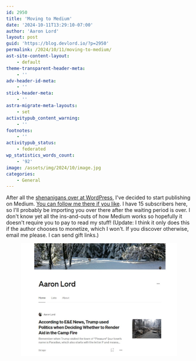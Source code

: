 ```yaml
---
id: 2950
title: 'Moving to Medium'
date: '2024-10-11T13:29:10-07:00'
author: 'Aaron Lord'
layout: post
guid: 'https://blog.devlord.io/?p=2950'
permalink: /2024/10/11/moving-to-medium/
ast-site-content-layout:
    - default
theme-transparent-header-meta:
    - ''
adv-header-id-meta:
    - ''
stick-header-meta:
    - ''
astra-migrate-meta-layouts:
    - set
activitypub_content_warning:
    - ''
footnotes:
    - ''
activitypub_status:
    - federated
wp_statistics_words_count:
    - '92'
image: /assets/img/2024/10/image.jpg
categories:
    - General
---
```


<!-- wp:paragraph -->
<p>After all the <a href="https://www.404media.co/wordpress-checkbox-login-wp-engine/">shenanigans over at WordPress</a>, I've decided to start publishing on Medium. <a href="https://medium.devlord.io/subscribe">You can follow me there if you like</a>. I have 15 subscribers here, so I'll probably be importing you over there after the waiting period is over. I don't know yet all the ins-and-outs of how Medium works so hopefully it doesn't require you to pay to read my stuff! (Update: I think it only does this if the author chooses to monetize, which I won't. If you discover otherwise, email me please. I can send gift links.)</p>
<!-- /wp:paragraph -->

<!-- wp:image {"lightbox":{"enabled":false},"id":2964,"sizeSlug":"full","linkDestination":"custom","align":"center"} -->
<figure class="wp-block-image aligncenter size-full"><a href="https://medium.devlord.io"><img src="/assets/img/2024/10/image.jpg" alt="" class="wp-image-2964"/></a></figure>
<!-- /wp:image -->